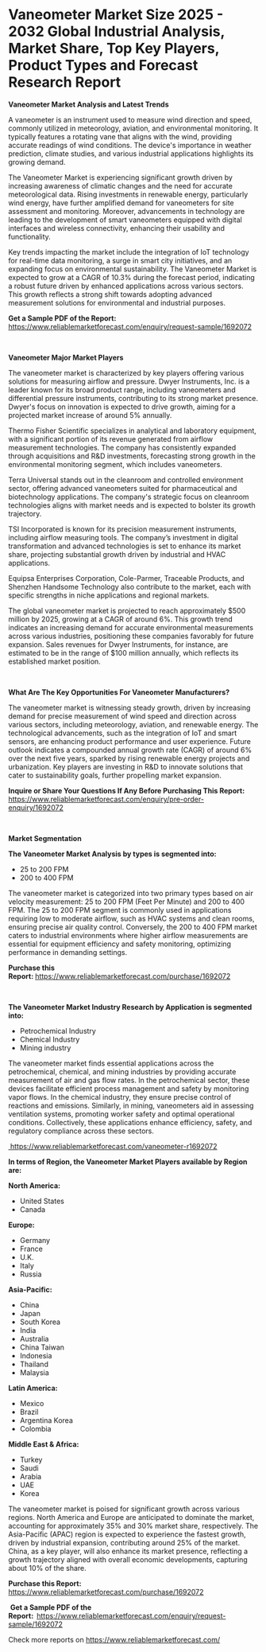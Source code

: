 <p><h1>Vaneometer Market Size 2025 - 2032 Global Industrial Analysis, Market Share, Top Key Players, Product Types and Forecast Research Report</h1></p><p><strong>Vaneometer Market Analysis and Latest Trends</strong></p>
<p><p>A vaneometer is an instrument used to measure wind direction and speed, commonly utilized in meteorology, aviation, and environmental monitoring. It typically features a rotating vane that aligns with the wind, providing accurate readings of wind conditions. The device's importance in weather prediction, climate studies, and various industrial applications highlights its growing demand.</p><p>The Vaneometer Market is experiencing significant growth driven by increasing awareness of climatic changes and the need for accurate meteorological data. Rising investments in renewable energy, particularly wind energy, have further amplified demand for vaneometers for site assessment and monitoring. Moreover, advancements in technology are leading to the development of smart vaneometers equipped with digital interfaces and wireless connectivity, enhancing their usability and functionality.</p><p>Key trends impacting the market include the integration of IoT technology for real-time data monitoring, a surge in smart city initiatives, and an expanding focus on environmental sustainability. The Vaneometer Market is expected to grow at a CAGR of 10.3% during the forecast period, indicating a robust future driven by enhanced applications across various sectors. This growth reflects a strong shift towards adopting advanced measurement solutions for environmental and industrial purposes.</p></p>
<p><strong>Get a Sample PDF of the Report:&nbsp;</strong> <a href="https://www.reliablemarketforecast.com/enquiry/request-sample/1692072?utm_campaign=1929&utm_medium=2&utm_source=Github&utm_content=ia&utm_term=07012025&utm_id=vaneometer">https://www.reliablemarketforecast.com/enquiry/request-sample/1692072</a></p>
<p>&nbsp;</p>
<p><strong>Vaneometer Major Market Players</strong></p>
<p><p>The vaneometer market is characterized by key players offering various solutions for measuring airflow and pressure. Dwyer Instruments, Inc. is a leader known for its broad product range, including vaneometers and differential pressure instruments, contributing to its strong market presence. Dwyer's focus on innovation is expected to drive growth, aiming for a projected market increase of around 5% annually.</p><p>Thermo Fisher Scientific specializes in analytical and laboratory equipment, with a significant portion of its revenue generated from airflow measurement technologies. The company has consistently expanded through acquisitions and R&D investments, forecasting strong growth in the environmental monitoring segment, which includes vaneometers.</p><p>Terra Universal stands out in the cleanroom and controlled environment sector, offering advanced vaneometers suited for pharmaceutical and biotechnology applications. The company's strategic focus on cleanroom technologies aligns with market needs and is expected to bolster its growth trajectory.</p><p>TSI Incorporated is known for its precision measurement instruments, including airflow measuring tools. The company’s investment in digital transformation and advanced technologies is set to enhance its market share, projecting substantial growth driven by industrial and HVAC applications.</p><p>Equipsa Enterprises Corporation, Cole-Parmer, Traceable Products, and Shenzhen Handsome Technology also contribute to the market, each with specific strengths in niche applications and regional markets.</p><p>The global vaneometer market is projected to reach approximately $500 million by 2025, growing at a CAGR of around 6%. This growth trend indicates an increasing demand for accurate environmental measurements across various industries, positioning these companies favorably for future expansion. Sales revenues for Dwyer Instruments, for instance, are estimated to be in the range of $100 million annually, which reflects its established market position.</p></p>
<p>&nbsp;</p>
<p><strong>What Are The Key Opportunities For Vaneometer Manufacturers?</strong></p>
<p><p>The vaneometer market is witnessing steady growth, driven by increasing demand for precise measurement of wind speed and direction across various sectors, including meteorology, aviation, and renewable energy. The technological advancements, such as the integration of IoT and smart sensors, are enhancing product performance and user experience. Future outlook indicates a compounded annual growth rate (CAGR) of around 6% over the next five years, sparked by rising renewable energy projects and urbanization. Key players are investing in R&D to innovate solutions that cater to sustainability goals, further propelling market expansion.</p></p>
<p><strong>Inquire or Share Your Questions If Any Before Purchasing This Report:</strong> <a href="https://www.reliablemarketforecast.com/enquiry/pre-order-enquiry/1692072?utm_campaign=1929&utm_medium=2&utm_source=Github&utm_content=ia&utm_term=07012025&utm_id=vaneometer">https://www.reliablemarketforecast.com/enquiry/pre-order-enquiry/1692072</a></p>
<p>&nbsp;</p>
<p><strong>Market Segmentation</strong></p>
<p><strong>The Vaneometer Market Analysis by types is segmented into:</strong></p>
<p><ul><li>25 to 200 FPM</li><li>200 to 400 FPM</li></ul></p>
<p><p>The vaneometer market is categorized into two primary types based on air velocity measurement: 25 to 200 FPM (Feet Per Minute) and 200 to 400 FPM. The 25 to 200 FPM segment is commonly used in applications requiring low to moderate airflow, such as HVAC systems and clean rooms, ensuring precise air quality control. Conversely, the 200 to 400 FPM market caters to industrial environments where higher airflow measurements are essential for equipment efficiency and safety monitoring, optimizing performance in demanding settings.</p></p>
<p><strong>Purchase this Report:&nbsp;</strong><a href="https://www.reliablemarketforecast.com/purchase/1692072?utm_campaign=1929&utm_medium=2&utm_source=Github&utm_content=ia&utm_term=07012025&utm_id=vaneometer">https://www.reliablemarketforecast.com/purchase/1692072</a></p>
<p>&nbsp;</p>
<p><strong>The Vaneometer Market Industry Research by Application is segmented into:</strong></p>
<p><ul><li>Petrochemical Industry</li><li>Chemical Industry</li><li>Mining industry</li></ul></p>
<p><p>The vaneometer market finds essential applications across the petrochemical, chemical, and mining industries by providing accurate measurement of air and gas flow rates. In the petrochemical sector, these devices facilitate efficient process management and safety by monitoring vapor flows. In the chemical industry, they ensure precise control of reactions and emissions. Similarly, in mining, vaneometers aid in assessing ventilation systems, promoting worker safety and optimal operational conditions. Collectively, these applications enhance efficiency, safety, and regulatory compliance across these sectors.</p></p>
<p><a href="https://www.reliablemarketforecast.com/vaneometer-r1692072?utm_campaign=1929&utm_medium=2&utm_source=Github&utm_content=ia&utm_term=07012025&utm_id=vaneometer">&nbsp;https://www.reliablemarketforecast.com/vaneometer-r1692072</a></p>
<p><strong>In terms of Region, the Vaneometer Market Players available by Region are:</strong></p>
<p>
    <p> <strong> North America: </strong>
        <ul>
            <li>United States</li>
            <li>Canada</li>
        </ul>
        </p> 
    <p> <strong> Europe: </strong>
        <ul>
            <li>Germany</li>
            <li>France</li>
            <li>U.K.</li>
            <li>Italy</li>
            <li>Russia</li>
        </ul>
        </p> 
    <p> <strong> Asia-Pacific: </strong>
        <ul>
            <li>China</li>
            <li>Japan</li>
            <li>South Korea</li>
            <li>India</li>
            <li>Australia</li>
            <li>China Taiwan</li>
            <li>Indonesia</li>
            <li>Thailand</li>
            <li>Malaysia</li>
        </ul>
        </p> 
    <p> <strong> Latin America: </strong>
        <ul>
            <li>Mexico</li>
            <li>Brazil</li>
            <li>Argentina Korea</li>
            <li>Colombia</li>
        </ul>
        </p> 
    <p> <strong> Middle East & Africa: </strong>
        <ul>
            <li>Turkey</li>
            <li>Saudi</li>
            <li>Arabia</li>
            <li>UAE</li>
            <li>Korea</li>
        </ul>
    </p>
    </p>
<p><p>The vaneometer market is poised for significant growth across various regions. North America and Europe are anticipated to dominate the market, accounting for approximately 35% and 30% market share, respectively. The Asia-Pacific (APAC) region is expected to experience the fastest growth, driven by industrial expansion, contributing around 25% of the market. China, as a key player, will also enhance its market presence, reflecting a growth trajectory aligned with overall economic developments, capturing about 10% of the share.</p></p>
<p><strong>Purchase this Report: </strong><a href="https://www.reliablemarketforecast.com/purchase/1692072?utm_campaign=1929&utm_medium=2&utm_source=Github&utm_content=ia&utm_term=07012025&utm_id=vaneometer">https://www.reliablemarketforecast.com/purchase/1692072</a></p>
<p>&nbsp;<strong>Get a Sample PDF of the Report:&nbsp;&nbsp;</strong><a href="https://www.reliablemarketforecast.com/enquiry/request-sample/1692072?utm_campaign=1929&utm_medium=2&utm_source=Github&utm_content=ia&utm_term=07012025&utm_id=vaneometer">https://www.reliablemarketforecast.com/enquiry/request-sample/1692072</a></p>
<p><strong></strong></p>
<p>Check more reports on <a href="https://www.reliablemarketforecast.com/?utm_campaign=1929&utm_medium=2&utm_source=Github&utm_content=ia&utm_term=07012025&utm_id=vaneometer">https://www.reliablemarketforecast.com/</a></p>